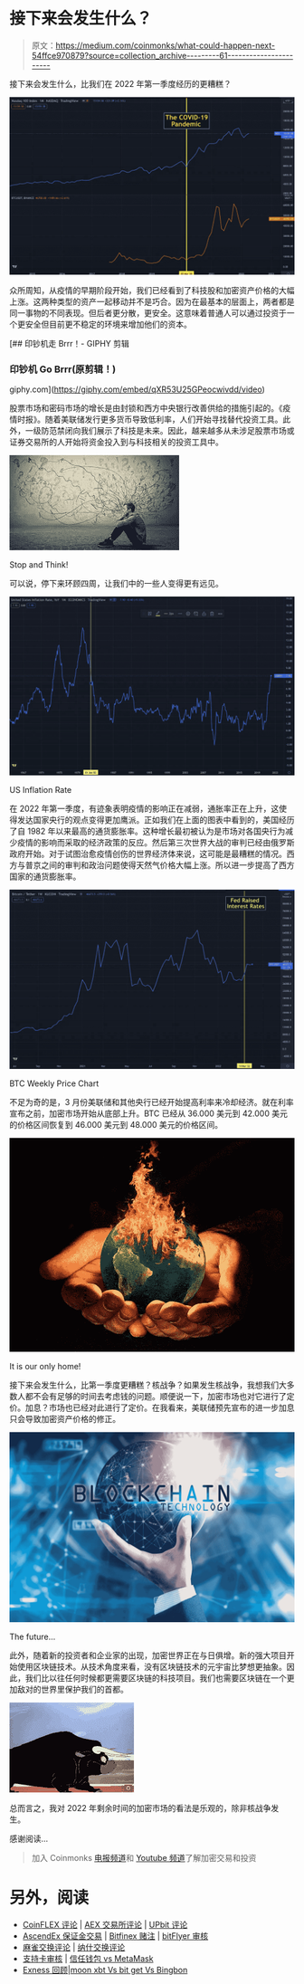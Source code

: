# 接下来会发生什么？

> 原文：<https://medium.com/coinmonks/what-could-happen-next-54ffce970879?source=collection_archive---------61----------------------->

接下来会发生什么，比我们在 2022 年第一季度经历的更糟糕？

![](img/6eeda17e7d3b7d107f8b34ad5fec9173.png)

众所周知，从疫情的早期阶段开始，我们已经看到了科技股和加密资产价格的大幅上涨。这两种类型的资产一起移动并不是巧合。因为在最基本的层面上，两者都是同一事物的不同表现。但后者更分散，更安全。这意味着普通人可以通过投资于一个更安全但目前更不稳定的环境来增加他们的资本。

[](https://giphy.com/embed/qXR53U25GPeocwivdd/video) [## 印钞机走 Brrr！- GIPHY 剪辑

### 印钞机 Go Brrr(原剪辑！)

giphy.com](https://giphy.com/embed/qXR53U25GPeocwivdd/video) 

股票市场和密码市场的增长是由封锁和西方中央银行改善供给的措施引起的。《疫情时报》。随着美联储发行更多货币导致低利率，人们开始寻找替代投资工具。此外，一级防范禁闭向我们展示了科技是未来。因此，越来越多从未涉足股票市场或证券交易所的人开始将资金投入到与科技相关的投资工具中。

![](img/3c5610c1545f49477f3f80444814d887.png)

Stop and Think!

可以说，停下来环顾四周，让我们中的一些人变得更有远见。

![](img/37631140651625cbe9d4de068b313ebc.png)

US Inflation Rate

在 2022 年第一季度，有迹象表明疫情的影响正在减弱，通胀率正在上升，这使得发达国家央行的观点变得更加鹰派。正如我们在上面的图表中看到的，美国经历了自 1982 年以来最高的通货膨胀率。这种增长最初被认为是市场对各国央行为减少疫情的影响而采取的经济政策的反应。然后第三次世界大战的审判已经由俄罗斯政府开始。对于试图治愈疫情创伤的世界经济体来说，这可能是最糟糕的情况。西方与普京之间的审判和政治问题使得天然气价格大幅上涨。所以进一步提高了西方国家的通货膨胀率。

![](img/0a43c694bb55ae27a5d917e28e687cc1.png)

BTC Weekly Price Chart

不足为奇的是，3 月份美联储和其他央行已经开始提高利率来冷却经济。就在利率宣布之前，加密市场开始从底部上升。BTC 已经从 36.000 美元到 42.000 美元的价格区间恢复到 46.000 美元到 48.000 美元的价格区间。

![](img/f3e0a360512effec2251ee5f0f9c4a24.png)

It is our only home!

接下来会发生什么，比第一季度更糟糕？核战争？如果发生核战争，我想我们大多数人都不会有足够的时间去考虑钱的问题。顺便说一下，加密市场也对它进行了定价。加息？市场也已经对此进行了定价。在我看来，美联储预先宣布的进一步加息只会导致加密资产价格的修正。

![](img/e1513616eeb94159ee716ce2c0b61142.png)

The future…

此外，随着新的投资者和企业家的出现，加密世界正在与日俱增。新的强大项目开始使用区块链技术。从技术角度来看，没有区块链技术的元宇宙比梦想更抽象。因此，我们比以往任何时候都更需要区块链的科技项目。我们也需要区块链在一个更加敌对的世界里保护我们的首都。

![](img/385799a73d4301b13c719f924456435e.png)

总而言之，我对 2022 年剩余时间的加密市场的看法是乐观的，除非核战争发生。

感谢阅读…

> 加入 Coinmonks [电报频道](https://t.me/coincodecap)和 [Youtube 频道](https://www.youtube.com/c/coinmonks/videos)了解加密交易和投资

# 另外，阅读

*   [CoinFLEX 评论](https://coincodecap.com/coinflex-review) | [AEX 交易所评论](https://coincodecap.com/aex-exchange-review) | [UPbit 评论](https://coincodecap.com/upbit-review)
*   [AscendEx 保证金交易](https://coincodecap.com/ascendex-margin-trading) | [Bitfinex 赌注](https://coincodecap.com/bitfinex-staking) | [bitFlyer 审核](https://coincodecap.com/bitflyer-review)
*   [麻雀交换评论](https://coincodecap.com/sparrow-exchange-review) | [纳什交换评论](https://coincodecap.com/nash-exchange-review)
*   [支持卡审核](https://coincodecap.com/uphold-card-review) | [信任钱包 vs MetaMask](https://coincodecap.com/trust-wallet-vs-metamask)
*   [Exness 回顾](https://coincodecap.com/exness-review)|[moon xbt Vs bit get Vs Bingbon](https://coincodecap.com/bingbon-vs-bitget-vs-moonxbt)